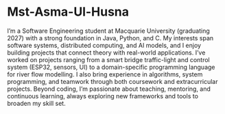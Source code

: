 # Mst-Asma-Ul-Husna
I’m a Software Engineering student at Macquarie University (graduating 2027) with a strong foundation in Java, Python, and C. My interests span software systems, distributed computing, and AI models, and I enjoy building projects that connect theory with real-world applications.
I’ve worked on projects ranging from a smart bridge traffic-light and control system (ESP32, sensors, UI) to a domain-specific programming language for river flow modelling. I also bring experience in algorithms, system programming, and teamwork through both coursework and extracurricular projects.
Beyond coding, I’m passionate about teaching, mentoring, and continuous learning, always exploring new frameworks and tools to broaden my skill set.
